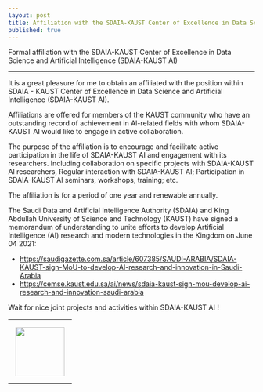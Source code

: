 ```yaml
---
layout: post
title: Affiliation with the SDAIA-KAUST Center of Excellence in Data Science and Artificial Intelligence (SDAIA-KAUST AI)
published: true
---
```


Formal affiliation with the SDAIA-KAUST Center of Excellence in Data Science and Artificial Intelligence (SDAIA-KAUST AI)

---

It is a great pleasure for me to obtain an affiliated with the position within SDAIA - KAUST Center of Excellence in Data Science and Artificial Intelligence (SDAIA-KAUST AI).

Affiliations are offered for members of the KAUST community who have an outstanding record of achievement in Al-related fields with whom SDAIA-KAUST AI would like to engage in active collaboration. 

The purpose of the affiliation is to encourage and facilitate active participation in the life of  SDAIA-KAUST AI and engagement with its researchers. Including collaboration on specific projects with SDAIA-KAUST Al researchers, Regular interaction with SDAIA-KAUST AI; Participation in SDAIA-KAUST Al seminars, workshops, training; etc.

The affiliation is for a period of one year and renewable annually. 


The Saudi Data and Artificial Intelligence Authority (SDAIA) and King Abdullah University of Science and Technology (KAUST) have signed a memorandum of understanding to unite efforts to develop Artificial Intelligence (AI) research and modern technologies in the Kingdom on June 04 2021:
* https://saudigazette.com.sa/article/607385/SAUDI-ARABIA/SDAIA-KAUST-sign-MoU-to-develop-AI-research-and-innovation-in-Saudi-Arabia
* https://cemse.kaust.edu.sa/ai/news/sdaia-kaust-sign-mou-develop-ai-research-and-innovation-saudi-arabia


Wait for nice joint projects and activities within SDAIA-KAUST AI !

<table>
<tr>
<td style="padding: 15px"> <img height="100px" src="https://burlachenkok.github.io/materials/cpp-logo.svg"/></td>
</tr>
</table>
